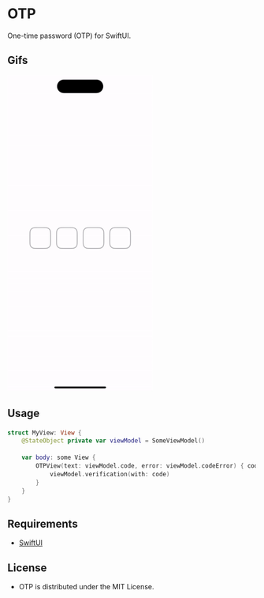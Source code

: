 # OTP

One-time password (OTP) for SwiftUI.

## Gifs
![](./demo.gif)

## Usage

```swift
struct MyView: View {
    @StateObject private var viewModel = SomeViewModel()
    
    var body: some View {
        OTPView(text: viewModel.code, error: viewModel.codeError) { code in
            viewModel.verification(with: code)
        }
    }
}
```

## Requirements
- [SwiftUI](https://developer.apple.com/xcode/swiftui/)

## License
- OTP is distributed under the MIT License.
